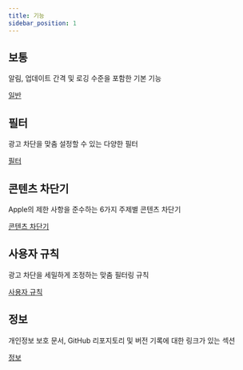 ```yaml
---
title: 기능
sidebar_position: 1
---
```


## 보통

알림, 업데이트 간격 및 로깅 수준을 포함한 기본 기능

[일반](adguard-for-safari/features/general.md)

## 필터

광고 차단을 맞춤 설정할 수 있는 다양한 필터

[필터](/adguard-for-safari/features/filters.md)

## 콘텐츠 차단기

Apple의 제한 사항을 준수하는 6가지 주제별 콘텐츠 차단기

[콘텐츠 차단기](/adguard-for-safari/features/content-blockers/content-blockers.md)

## 사용자 규칙

광고 차단을 세밀하게 조정하는 맞춤 필터링 규칙

[사용자 규칙](/adguard-for-safari/features/rules.md)

## 정보

개인정보 보호 문서, GitHub 리포지토리 및 버전 기록에 대한 링크가 있는 섹션

[정보](/adguard-for-safari/features/about.md)
